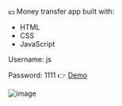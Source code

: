 💵 Money transfer app built with:
- HTML
- CSS
- JavaScript

Username: js

Password: 1111
👉 [Demo](https://money-mnd.netlify.app/)

![image](https://github.com/user-attachments/assets/b5020cff-5464-4bae-aeca-bbd33e76705f)
